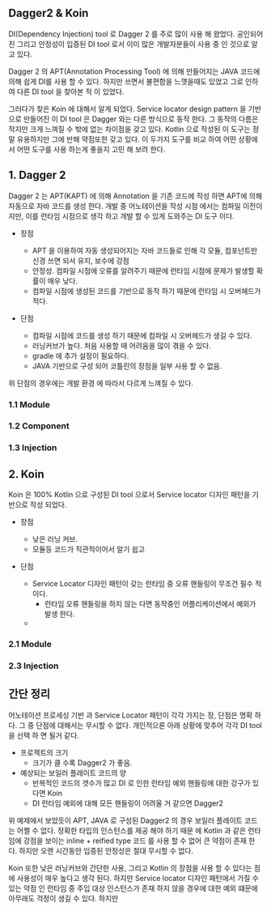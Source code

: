 ## Dagger2 & Koin

DI(Dependency Injection) tool 로 Dagger 2 를 주로 많이 사용 해 왔었다. 공인되어진 그리고 안정성이 입증된 DI tool 로서 이미 많은 개발자분들이 사용 중 인 것으로 알고 있다.   

Dagger 2 의 APT(Annotation Processing Tool) 에 의해 만들어지는 JAVA 코드에 의해 쉽게 DI를 사용 할 수 있다. 하지만 쓰면서 불편함을 느꼇을때도 있었고 그로 인하여 다른 DI tool 을 찾아본 적 이 있었다.  

그러다가 찾은 Koin 에 대해서 알게 되었다. Service locator design pattern 을 기반으로 만들어진 이 DI tool 은 Dagger 와는 다른 방식으로 동작 한다. 그 동작의 다름은 작지만 크게 느껴질 수 밖에 없는 차이점을 갖고 있다. Kotlin 으로 작성된 이 도구는 정말 유용하지만 그에 반해 약점또한 갖고 있다. 이 두가지 도구를 비교 하여 어떤 상황에서 어떤 도구를 사용 하는게 좋을지 고민 해 보려 한다. 

## 1. Dagger 2

Dagger 2 는 APT(KAPT) 에 의해 Annotation 을 기존 코드에 작성 하면 APT에 의해 자동으로 자바 코드를 생성 한다. 개발 중 어노테이션을 작성 시점 에서는 컴파일 이전이지만, 이를 런타임 시점으로 생각 하고 개발 할 수 있게 도와주는 DI 도구 이다. 

- 장점
  - APT 을 이용하여 자동 생성되어지는 자바 코드들로 인해 각 모듈, 컴포넌트만 신경 쓰면 되서 유지, 보수에 강점
  - 안정성. 컴파일 시점에 오류를 알려주기 때문에 런타임 시점에 문제가 발생할 확률이 매우 낮다. 
  - 컴파일 시점에 생성된 코드를 기반으로 동작 하기 때문에 런타임 시 오버헤드가 적다. 

- 단점 
  - 컴파일 시점에 코드를 생성 하기 때문에 컴파일 시 오버헤드가 생길 수 있다. 
  - 러닝커브가 높다. 처음 사용할 때 어려움을 많이 겪을 수 있다.
  - gradle 에 추가 설정이 필요하다. 
  - JAVA 기반으로 구성 되어 코틀린의 장점을 일부 사용 할 수 없음. 
  
위 단점의 경우에는 개발 환경 에 따라서 다르게 느껴질 수 있다. 

### 1.1 Module

### 1.2 Component

### 1.3 Injection

## 2. Koin

 Koin 은 100% Kotlin 으로 구성된 DI tool 으로서 Service locator 디자인 패턴을 기반으로 작성 되었다. 
 
- 장점
  - 낮은 러닝 커브. 
  - 모듈등 코드가 직관적이어서 알기 쉽고 

- 단점
  - Service Locator 디자인 패턴이 갖는 런타임 중 오류 핸들링이 무조건 필수 적 이다. 
    - 런타임 오류 핸들링을 하지 않는 다면 동작중인 어플리케이션에서 예외가 발생 한다. 
  - 

### 2.1 Module

### 2.3 Injection

## 간단 정리

 어노테이션 프로세싱 기반 과 Service Locator 패턴이 각각 가지는 장, 단점은 명확 하다. 그 중 단점에 대해서는 무시할 수 없다. 개인적으론 아래 상황에 맞추어 각각 DI tool 을 선택 하 면 될거 같다. 

- 프로젝트의 크기  
  - 크기가 클 수록 Dagger2 가 좋음. 
- 예상되는 보일러 플레이트 코드의 양 
  - 반복적인 코드의 갯수가 많고 DI 로 인한 런타임 예외 핸들링에 대한 강구가 있다면 Koin 
  - DI 런타임 예외에 대해 모든 핸들링이 어려울 거 같으면 Dagger2
  
 위 예제에서 보았듯이 APT, JAVA 로 구성된 Dagger2 의 경우 보일러 플레이트 코드 는 어쩔 수 없다. 정확한 타입의 인스턴스를 제공 해야 하기 때문 에 Kotlin 과 같은 런타임에 강점을 보이는 inline + reified type 코드 를 사용 할 수 없어 큰 약점이 존재 한다. 하지만 오랜 시간동안 입증된 안정성은 절대 무시할 수 없다. 
 
 Koin 또한 낮은 러닝커브와 간단한 사용, 그리고 Kotlin 의 장점을 사용 할 수 있다는 점에 사용성이 매우 높다고 생각 된다. 하지만 Service locator 디자인 패턴에서 가질 수 있는 약점 인 런타임 중 주입 대상 인스턴스가 존재 하지 않을 경우에 대한 예외 떄문에 아무래도 걱정이 생길 수 있다. 하지만 





